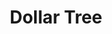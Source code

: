 ---
title: "Dollar Tree"
url: /virginia-beach/dollar-tree-independence-boulevard/
shop: variety store
---